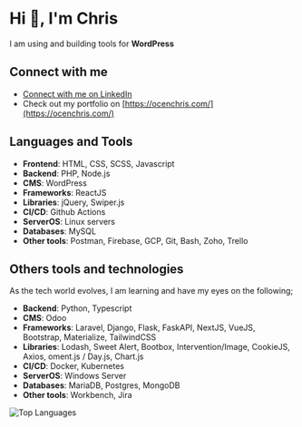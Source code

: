 # Hi 👋, I'm Chris

I am using and building tools for **WordPress**

## Connect with me

- [Connect with me on LinkedIn](https://ug.linkedin.com/in/ocenchris?trk=profile-badge)
- Check out my portfolio on [https://ocenchris.com/](https://ocenchris.com/)

## Languages and Tools

- **Frontend**: HTML, CSS, SCSS, Javascript
- **Backend**: PHP, Node.js
- **CMS**: WordPress
- **Frameworks**: ReactJS
- **Libraries**: jQuery, Swiper.js
- **CI/CD**: Github Actions
- **ServerOS**: Linux servers
- **Databases**: MySQL
- **Other tools**: Postman, Firebase, GCP, Git, Bash, Zoho, Trello

## Others tools and technologies

As the tech world evolves, I am learning and have my eyes on the following;

- **Backend**: Python, Typescript
- **CMS**: Odoo
- **Frameworks**: Laravel, Django, Flask, FaskAPI, NextJS, VueJS, Bootstrap, Materialize, TailwindCSS
- **Libraries**: Lodash, Sweet Alert, Bootbox, Intervention/Image, CookieJS, Axios, oment.js / Day.js, Chart.js
- **CI/CD**: Docker, Kubernetes
- **ServerOS**: Windows Server
- **Databases**: MariaDB, Postgres, MongoDB
- **Other tools**: Workbench, Jira

![Top Languages](https://github-readme-stats.vercel.app/api/top-langs?username=chrisjrocen&show_icons=true&locale=en&layout=compact)
